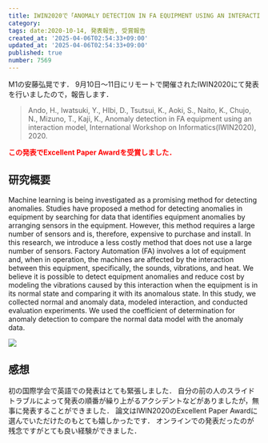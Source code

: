```yaml
---
title: IWIN2020で「ANOMALY DETECTION IN FA EQUIPMENT USING AN INTERACTION MODEL」を発表しました．
category:
tags: date:2020-10-14, 発表報告, 受賞報告
created_at: '2025-04-06T02:54:33+09:00'
updated_at: '2025-04-06T02:54:33+09:00'
published: true
number: 7569
---
```



M1の安藤弘晃です．
9月10日〜11日にリモートで開催されたIWIN2020にて発表を行いましたので，報告します．

> Ando, H., Iwatsuki, Y., HIbi, D., Tsutsui, K., Aoki, S., Naito, K., Chujo, N., Mizuno, T., Kaji, K.,  Anomaly detection in FA equipment using an interaction model, International Workshop on Informatics(IWIN2020), 2020.

**<span style="color: red;">この発表でExcellent Paper Awardを受賞しました．</span>**

## 研究概要
Machine learning is being investigated as a promising method for detecting anomalies.
Studies have proposed a method for detecting anomalies in equipment by searching for data that identifies equipment anomalies by arranging sensors in the equipment.
However, this method requires a large number of sensors and is, therefore, expensive to purchase and install.
In this research, we introduce a less costly method that does not use a large number of sensors.
Factory Automation (FA) involves a lot of equipment and, when in operation, the machines are affected by the interaction between this equipment, specifically, the sounds, vibrations, and heat.
We believe it is possible to detect equipment anomalies and reduce cost by modeling the vibrations caused by this interaction when the equipment is in its normal state and comparing it with its anomalous state.
In this study, we collected normal and anomaly data, modeled interaction, and conducted evaluation experiments.
We used the coefficient of determination for anomaly detection to compare the normal data model with the anomaly data.

<img src="https://img.esa.io/uploads/production/attachments/13979/2025/04/06/148142/e55c19cf-d8f1-448a-bbef-d40758193779.webp" loading='lazy' />

## 感想
初の国際学会で英語での発表はとても緊張しました．
自分の前の人のスライドトラブルによって発表の順番が繰り上がるアクシデントなどがありましたが，無事に発表することができました．
論文はIWIN2020のExcellent Paper Awardに選んでいただけたのもとても嬉しかったです．
オンラインでの発表だったのが残念ですがとても良い経験ができました．

